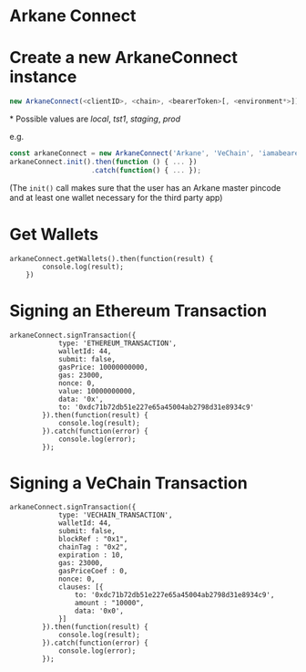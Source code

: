 Arkane Connect
===

# Create a new ArkaneConnect instance

```javascript
new ArkaneConnect(<clientID>, <chain>, <bearerToken>[, <environment*>]);
```

\* Possible values are *local*, *tst1*, *staging*, *prod*

e.g.
```javascript
const arkaneConnect = new ArkaneConnect('Arkane', 'VeChain', 'iamabearertoken');
arkaneConnect.init().then(function () { ... })
                    .catch(function() { ... });
```
(The `init()` call makes sure that the user has an Arkane master pincode and at least one wallet necessary for the third party app)
# Get Wallets

```
arkaneConnect.getWallets().then(function(result) {
        console.log(result);
    })
```

# Signing an Ethereum Transaction

```
arkaneConnect.signTransaction({
            type: 'ETHEREUM_TRANSACTION',
            walletId: 44,
            submit: false,
            gasPrice: 10000000000,
            gas: 23000,
            nonce: 0,
            value: 10000000000,
            data: '0x',
            to: '0xdc71b72db51e227e65a45004ab2798d31e8934c9'
        }).then(function(result) {
            console.log(result);
        }).catch(function(error) {
            console.log(error);
        });
```

# Signing a VeChain Transaction

```
arkaneConnect.signTransaction({
            type: 'VECHAIN_TRANSACTION',
            walletId: 44,
            submit: false,
            blockRef : "0x1",
            chainTag : "0x2",
            expiration : 10,
            gas: 23000,
            gasPriceCoef : 0,
            nonce: 0,
            clauses: [{
                to: '0xdc71b72db51e227e65a45004ab2798d31e8934c9',
                amount : "10000",
                data: '0x0',
            }]
        }).then(function(result) {
            console.log(result);
        }).catch(function(error) {
            console.log(error);
        });
```
